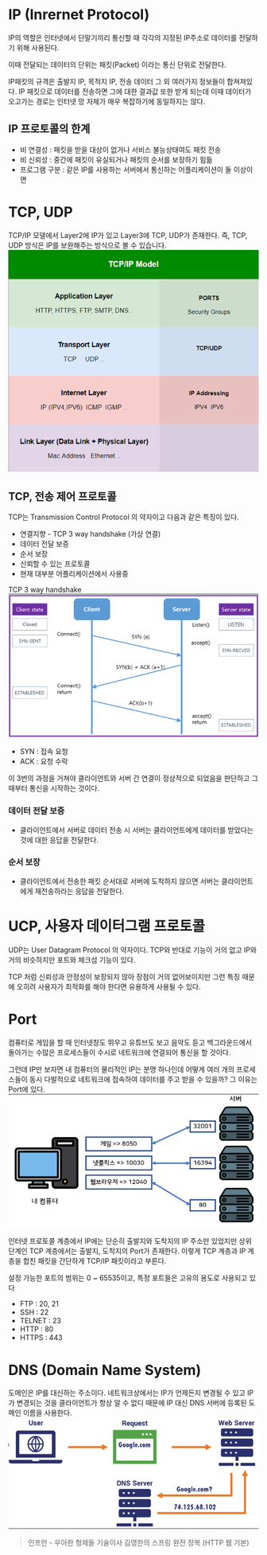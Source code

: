 # IP (Inrernet Protocol)
IP의 역할은 인터넷에서 단말기끼리 통신할 때 각각의 지정된 IP주소로 데이터를 전달하기 위해 사용된다. 

이때 전달되는 데이터의 단위는 패킷(Packet) 이라는 통신 단위로 전달한다.

IP패킷의 규격은 출발지 IP, 목적지 IP, 전송 데이터 그 외 여러가지 정보들이 합쳐져있다. IP 패킷으로 데이터를 전송하면 그에 대한 결과값 또한 받게 되는데 이때 데이터가 오고가는 경로는 인터넷 망 자체가 매우 복잡하기에 동일하지는 않다.

## IP 프로토콜의 한계
- 비 연결성 : 패킷을 받을 대상이 없거나 서비스 불능상태여도 패킷 전송
- 비 신뢰성 : 중간에 패킷이 유실되거나 패킷의 순서를 보장하기 힘듦
- 프로그램 구분 : 같은 IP를 사용하는 서버에서 통신하는 어플리케이션이 둘 이상이면

# TCP, UDP
TCP/IP 모델에서 Layer2에 IP가 있고 Layer3에 TCP, UDP가 존재한다. 즉, TCP, UDP 방식은 IP를 보완해주는 방식으로 볼 수 있습니다.![alt text](/Image/Web/IP1.PNG)

## TCP, 전송 제어 프로토콜
TCP는 Transmission Control Protocol 의 약자이고 다음과 같은 특징이 있다.
- 연결지향 - TCP 3 way handshake (가상 연결)
- 데이터 전달 보증
- 순서 보장
- 신뢰할 수 있는 프로토콜
- 현재 대부분 어플리케이션에서 사용중

TCP 3 way handshake
![alt text](/Image/Web/IP2.PNG)
- SYN : 접속 요청
- ACK : 요청 수락

이 3번의 과정을 거쳐야 클라이언트와 서버 간 연결이 정상적으로 되었음을 판단하고 그때부터 통신을 시작하는 것이다.

### 데이터 전달 보증
- 클라이언트에서 서버로 데이터 전송 시 서버는 클라이언트에게 데이터를 받았다는 것에 대한 응답을 전달한다.

### 순서 보장 
- 클라이언트에서 전송한 패킷 순서대로 서버에 도착하지 않으면 서버는 클라이언트에게 재전송하라는 응답을 전달한다.



# UCP, 사용자 데이터그램 프로토콜
UDP는 User Datagram Protocol 의 약자이다. TCP와 반대로 기능이 거의 없고  IP와 거의 비슷하지만 포트와 체크섬 기능이 있다.

TCP 처럼 신뢰성과 안정성이 보장되지 않아 장점이 거의 없어보이지만 그런 특징 때문에 오히려 사용자가 최적화를 해야 한다면 유용하게 사용될 수 있다.

# Port
컴퓨터로 게임을 할 때 인터넷창도 뛰우고 유튜브도 보고 음악도 듣고 백그라운드에서 돌아가는 수많은 프로세스들이 수시로 네트워크에 연결되어 통신을 할 것이다.

그런데 IP만 보자면 내 컴퓨터의 물리적인 IP는 분명 하나인데 어떻게 여러 개의 프로세스들이 동시 다발적으로 네트워크에 접속하여 데이터를 주고 받을 수 있을까? 그 이유는 Port에 있다.
![alt text](/Image/Web/IP3.PNG)

인터넷 프로토콜 계층에서 IP에는 단순히 출발지와 도착지의 IP 주소만 있었지만 상위 단계인 TCP 계층에서는 출발지, 도착지의 Port가 존재한다. 이렇게 TCP 계층과 IP 계층을 합친 패킷을 간단하게 TCP/IP 패킷이라고 부른다.

설정 가능한 포트의 범위는 0 ~ 65535이고, 특정 포트들은 고유의 용도로 사용되고 있다
- FTP : 20, 21
- SSH : 22
- TELNET : 23
- HTTP : 80
- HTTPS : 443

# DNS (Domain Name System)
도메인은 IP를 대신하는 주소이다. 네트워크상에서는 IP가 언제든지 변경될 수 있고 IP가 변경되는 것을 클라이언트가 항상 알 수 없디 때문에 IP 대신 DNS 서버에 등록된 도메인 이름을 사용한다.![alt text](/Image/Web/IP4.PNG)

> 인프런 - 우아한 형제들 기술이사 김영한의 스프링 완전 정복 (HTTP 웹 기본)